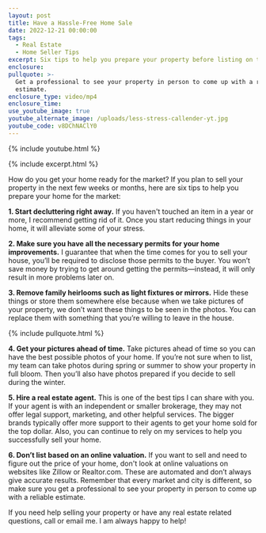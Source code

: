 ```yaml
---
layout: post
title: Have a Hassle-Free Home Sale
date: 2022-12-21 00:00:00
tags:
  - Real Estate
  - Home Seller Tips
excerpt: Six tips to help you prepare your property before listing on the market.
enclosure:
pullquote: >-
  Get a professional to see your property in person to come up with a reliable
  estimate.
enclosure_type: video/mp4
enclosure_time:
use_youtube_image: true
youtube_alternate_image: /uploads/less-stress-callender-yt.jpg
youtube_code: v8DChNAClY0
---
```

{% include youtube.html %}

{% include excerpt.html %}

How do you get your home ready for the market? If you plan to sell your property in the next few weeks or months, here are six tips to help you prepare your home for the market:

**1\. Start decluttering right away.** If you haven't touched an item in a year or more, I recommend getting rid of it. Once you start reducing things in your home, it will alleviate some of your stress.&nbsp;

**2\. Make sure you have all the necessary permits for your home improvements.** I guarantee that when the time comes for you to sell your house, you’ll be required to disclose those permits to the buyer. You won’t save money by trying to get around getting the permits—instead, it will only result in more problems later on.&nbsp;

**3\. Remove family heirlooms such as light fixtures or mirrors.** Hide these things or store them somewhere else because when we take pictures of your property, we don’t want these things to be seen in the photos. You can replace them with something that you’re willing to leave in the house.

{% include pullquote.html %}

**4\. Get your pictures ahead of time.** Take pictures ahead of time so you can have the best possible photos of your home. If you’re not sure when to list, my team can take photos during spring or summer to show your property in full bloom. Then you’ll also have photos prepared if you decide to sell during the winter.&nbsp;

**5\. Hire a real estate agent.** This is one of the best tips I can share with you. If your agent is with an independent or smaller brokerage, they may not offer legal support, marketing, and other helpful services. The bigger brands typically offer more support to their agents to get your home sold for the top dollar. Also, you can continue to rely on my services to help you successfully sell your home.&nbsp;

**6\. Don’t list based on an online valuation.** If you want to sell and need to figure out the price of your home, don't look at online valuations on websites like Zillow or Realtor.com. These are automated and don’t always give accurate results. Remember that every market and city is different, so make sure you get a professional to see your property in person to come up with a reliable estimate.&nbsp;

If you need help selling your property or have any real estate related questions, call or email me. I am always happy to help\!